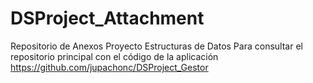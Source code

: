 # DSProject_Attachment
Repositorio de Anexos Proyecto Estructuras de Datos
Para consultar el repositorio principal con el código de la aplicación https://github.com/jupachonc/DSProject_Gestor
